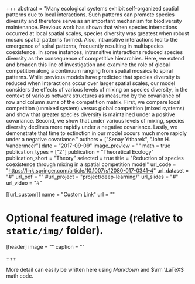 +++
abstract = "Many ecological systems exhibit self-organized spatial patterns due to local interactions. Such patterns can promote species diversity and therefore serve as an important mechanism for biodiversity maintenance. Previous work has shown that when species interactions occurred at local spatial scales, species diversity was greatest when robust mosaic spatial patterns formed. Also, intransitive interactions led to the emergence of spiral patterns, frequently resulting in multispecies coexistence. In some instances, intransitive interactions reduced species diversity as the consequence of competitive hierarchies. Here, we extend and broaden this line of investigation and examine the role of global competition along a continuum ranging from spatial mosaics to spiral patterns. While previous models have predicted that species diversity is reduced when interactions occur over larger spatial scales, our model considers the effects of various levels of mixing on species diversity, in the context of various network structures as measured by the covariance of row and column sums of the competition matrix. First, we compare local competition (unmixed system) versus global competition (mixed systems) and show that greater species diversity is maintained under a positive covariance. Second, we show that under various levels of mixing, species diversity declines more rapidly under a negative covariance. Lastly, we demonstrate that time to extinction in our model occurs much more rapidly under a negative covariance."
authors = ["Senay Yitbarek", "John H. Vandermeer"]
date = "2017-09-09"
image_preview = ""
math = true
publication_types = ["2"]
publication = "Theoretical Ecology"
publication_short = "Theory"
selected = true
title = "Reduction of species coexistence through mixing in a spatial competition model"
url_code = "https://link.springer.com/article/10.1007/s12080-017-0341-4"
url_dataset = "#"
url_pdf = ""
#url_project = "project/deep-learning/"
url_slides = "#"
url_video = "#"

[[url_custom]]
name = "Custom Link"
url = ""

# Optional featured image (relative to `static/img/` folder).
[header]
image = ""
caption = ""

+++

More detail can easily be written here using *Markdown* and $\rm \LaTeX$ math code.
